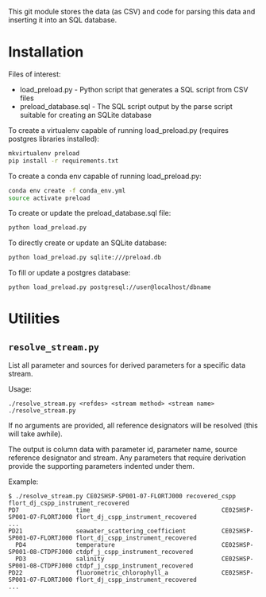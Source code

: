 This git module stores the data (as CSV) and code for parsing this data and inserting it
into an SQL database.

# Installation

Files of interest:
* load_preload.py      - Python script that generates a SQL script from CSV files
* preload_database.sql - The SQL script output by the parse script suitable for creating an SQLite database

To create a virtualenv capable of running load_preload.py (requires postgres libraries installed):
```sh
mkvirtualenv preload
pip install -r requirements.txt
```

To create a conda env capable of running load_preload.py:
```sh
conda env create -f conda_env.yml
source activate preload
```

To create or update the preload_database.sql file:
```sh
python load_preload.py
```

To directly create or update an SQLite database:
```sh
python load_preload.py sqlite:///preload.db
```

To fill or update a postgres database:
```
python load_preload.py postgresql://user@localhost/dbname
```

# Utilities

## `resolve_stream.py`

List all parameter and sources for derived parameters for a specific data stream. 

Usage:
```
./resolve_stream.py <refdes> <stream method> <stream name>
./resolve_stream.py
```
If no arguments are provided, all reference designators will be resolved (this will take awhile).

The output is column data with parameter id, parameter name, source reference designator and stream. Any parameters that require derivation provide the supporting parameters indented under them.

Example:
```
$ ./resolve_stream.py CE02SHSP-SP001-07-FLORTJ000 recovered_cspp flort_dj_cspp_instrument_recovered
PD7                time                                     CE02SHSP-SP001-07-FLORTJ000 flort_dj_cspp_instrument_recovered
...
PD21               seawater_scattering_coefficient          CE02SHSP-SP001-07-FLORTJ000 flort_dj_cspp_instrument_recovered
  PD4              temperature                              CE02SHSP-SP001-08-CTDPFJ000 ctdpf_j_cspp_instrument_recovered
  PD3              salinity                                 CE02SHSP-SP001-08-CTDPFJ000 ctdpf_j_cspp_instrument_recovered
PD22               fluorometric_chlorophyll_a               CE02SHSP-SP001-07-FLORTJ000 flort_dj_cspp_instrument_recovered
...
```
